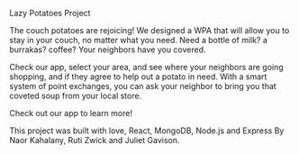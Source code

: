 Lazy Potatoes Project

The couch potatoes are rejoicing!
We designed a WPA that will allow you to stay in your couch, no matter what you need.
Need a bottle of milk? a burrakas? coffee? Your neighbors have you covered.

Check our app, select your area, and see where your neighbors are going shopping, and if they agree to help out a potato in need. With a smart system of point exchanges, you can ask your neighbor to bring you that coveted soup from your local store.

Check out our app to learn more!

This project was built with love, React, MongoDB, Node.js and Express
By Naor Kahalany, Ruti Zwick and Juliet Gavison.
